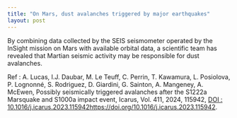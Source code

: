 ```yaml
---
title: "On Mars, dust avalanches triggered by major earthquakes"
layout: post
---
```


By combining data collected by the SEIS seismometer operated by the InSight mission on Mars with available orbital data, a scientific team has revealed that Martian seismic activity may be responsible for dust avalanches. 





Ref : A. Lucas, I.J. Daubar, M. Le Teuff, C. Perrin, T. Kawamura, L. Posiolova, P. Lognonné, S. Rodriguez, D. Giardini, G. Sainton, A. Mangeney, A. McEwen, Possibly seismically triggered avalanches after the S1222a Marsquake and S1000a impact event, Icarus, Vol. 411, 2024, 115942, [DOI : 10.1016/j.icarus.2023.115942](https://doi.org/10.1016/j.icarus.2023.115942)https://doi.org/10.1016/j.icarus.2023.115942.
